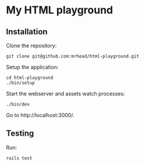 # My HTML playground

## Installation

Clone the repository:

```
git clone git@github.com:mrhead/html-playground.git
```

Setup the application:

```
cd html-playground
./bin/setup
```

Start the webserver and assets watch processes:

```
./bin/dev
```

Go to http://localhost:3000/.

## Testing

Run:

```
rails test
```
